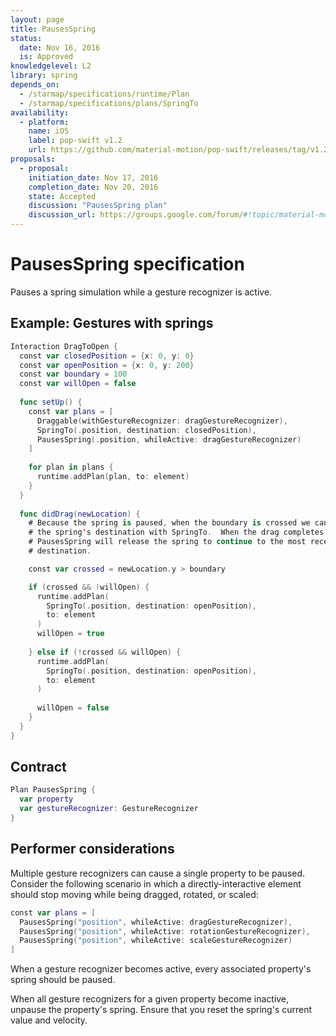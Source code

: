 ```yaml
---
layout: page
title: PausesSpring
status:
  date: Nov 16, 2016
  is: Approved
knowledgelevel: L2
library: spring
depends_on:
  - /starmap/specifications/runtime/Plan
  - /starmap/specifications/plans/SpringTo
availability:
  - platform:
    name: iOS
    label: pop-swift v1.2
    url: https://github.com/material-motion/pop-swift/releases/tag/v1.2.0
proposals:
  - proposal:
    initiation_date: Nov 17, 2016
    completion_date: Nov 20, 2016
    state: Accepted
    discussion: "PausesSpring plan"
    discussion_url: https://groups.google.com/forum/#!topic/material-motion/zBZ6D_uxHx4
---
```


# PausesSpring specification

Pauses a spring simulation while a gesture recognizer is active.

## Example: Gestures with springs

```swift
Interaction DragToOpen {
  const var closedPosition = {x: 0, y: 0}
  const var openPosition = {x: 0, y: 200}
  const var boundary = 100
  const var willOpen = false
  
  func setUp() {
    const var plans = [
      Draggable(withGestureRecognizer: dragGestureRecognizer),
      SpringTo(.position, destination: closedPosition),
      PausesSpring(.position, whileActive: dragGestureRecognizer)
    ]
    
    for plan in plans {
      runtime.addPlan(plan, to: element)
    }
  }
  
  func didDrag(newLocation) {
    # Because the spring is paused, when the boundary is crossed we can change
    # the spring's destination with SpringTo.  When the drag completes,
    # PausesSpring will release the spring to continue to the most recently set 
    # destination.

    const var crossed = newLocation.y > boundary

    if (crossed && !willOpen) {
      runtime.addPlan(
        SpringTo(.position, destination: openPosition),
        to: element
      )
      willOpen = true
      
    } else if (!crossed && willOpen) { 
      runtime.addPlan(
        SpringTo(.position, destination: openPosition),
        to: element
      )
      
      willOpen = false
    }
  }
}
```

## Contract

```swift
Plan PausesSpring {
  var property
  var gestureRecognizer: GestureRecognizer
}
```

## Performer considerations

Multiple gesture recognizers can cause a single property to be paused. Consider the following scenario in which a directly-interactive element should stop moving while being dragged, rotated, or scaled:

```swift
const var plans = [
  PausesSpring("position", whileActive: dragGestureRecognizer),
  PausesSpring("position", whileActive: rotationGestureRecognizer),
  PausesSpring("position", whileActive: scaleGestureRecognizer)
]
```

When a gesture recognizer becomes active, every associated property's spring should be paused.

When all gesture recognizers for a given property become inactive, unpause the property's spring. Ensure that you reset the spring's current value and velocity.
